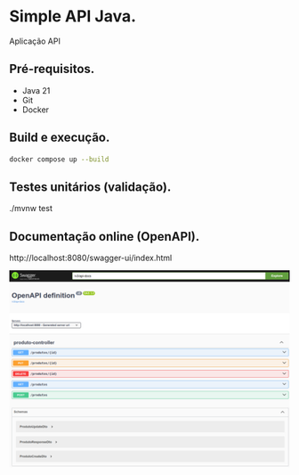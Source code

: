 # Simple API Java.

Aplicação API 

## Pré-requisitos.

- Java 21
- Git
- Docker

## Build e execução.

```sh
docker compose up --build
```

## Testes unitários (validação).

./mvnw test


## Documentação online (OpenAPI).

http://localhost:8080/swagger-ui/index.html

![](/assets/images/swagger.png)

